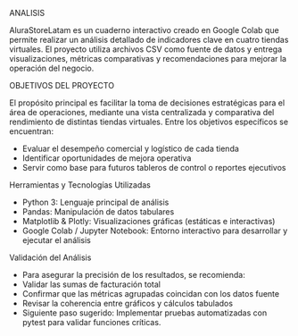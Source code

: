 ANALISIS

AluraStoreLatam es un cuaderno interactivo creado en Google Colab que permite realizar un análisis detallado de indicadores clave en cuatro tiendas virtuales. El proyecto utiliza archivos CSV como fuente de datos y entrega visualizaciones, métricas comparativas y recomendaciones para mejorar la operación del negocio.

OBJETIVOS DEL PROYECTO

El propósito principal es facilitar la toma de decisiones estratégicas para el área de operaciones, mediante una vista centralizada y comparativa del rendimiento de distintas tiendas virtuales. Entre los objetivos específicos se encuentran:
* Evaluar el desempeño comercial y logístico de cada tienda
* Identificar oportunidades de mejora operativa
* Servir como base para futuros tableros de control o reportes ejecutivos

Herramientas y Tecnologías Utilizadas
 
* Python 3: Lenguaje principal de análisis
* Pandas: Manipulación de datos tabulares
* Matplotlib & Plotly: Visualizaciones gráficas (estáticas e interactivas)
* Google Colab / Jupyter Notebook: Entorno interactivo para desarrollar y ejecutar el análisis

Validación del Análisis

* Para asegurar la precisión de los resultados, se recomienda:
* Validar las sumas de facturación total
* Confirmar que las métricas agrupadas coincidan con los datos fuente
* Revisar la coherencia entre gráficos y cálculos tabulados
* Siguiente paso sugerido: Implementar pruebas automatizadas con pytest para validar funciones críticas.
